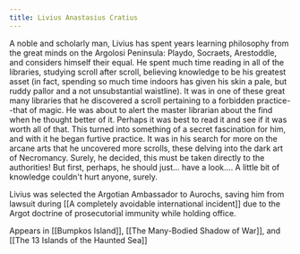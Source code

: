 ```yaml
---
title: Livius Anastasius Cratius
---
```


A noble and scholarly man, Livius has spent years learning philosophy from the great minds on the Argolosi Peninsula: Playdo, Socraets, Arestoddle, and considers himself their equal. He spent much time reading in all of the libraries, studying scroll after scroll, believing knowledge to be his greatest asset (in fact, spending so much time indoors has given his skin a pale, but ruddy pallor and a not unsubstantial waistline). It was in one of these great many libraries that he discovered a scroll pertaining to a forbidden practice--that of magic. He was about to alert the master librarian about the find when he thought better of it. Perhaps it was best to read it and see if it was worth all of that. This turned into something of a secret fascination for him, and with it he began furtive practice. It was in his search for more on the arcane arts that he uncovered more scrolls, these delving into the dark art of Necromancy. Surely, he decided, this must be taken directly to the authorities! But first, perhaps, he should just... have a look.... A little bit of knowledge couldn't hurt anyone, surely.

Livius was selected the Argotian Ambassador to Aurochs, saving him from lawsuit during [[A completely avoidable international incident]] due to the Argot doctrine of prosecutorial immunity while holding office.


Appears in [[Bumpkos Island]], [[The Many-Bodied Shadow of War]], and [[The 13 Islands of the Haunted Sea]]